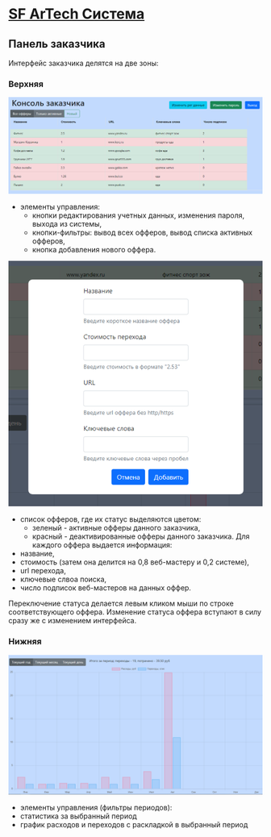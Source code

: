 # [SF ArTech Система](..README.md)

## Панель заказчика

Интерфейс заказчика делятся на две зоны:
### Верхняя

![верхняя часть интерфейса](/docs/img/offer1.png)

- элементы управления: 
    * кнопки редактирования учетных данных, изменения пароля, выхода из системы,
    * кнопки-фильтры: вывод всех офферов, вывод списка активных офферов,
    * кнопка добавления нового оффера.

![окно нового оффера](/docs/img/offer3.png)
- список офферов, где их статус выделяются цветом:
    * зеленый - активные офферы данного заказчика,
    * красный - деактивированные  офферы данного заказчика.
Для каждого оффера выдается информация: 
- название, 
- стоимость (затем она делится на 0,8 веб-мастеру и 0,2 системе),
- url перехода,
- ключевые слвоа поиска,
- число подписок веб-мастеров на данных оффер.

Переключение статуса делается левым кликом мыши по строке соответствующего оффера. Изменение статуса оффера вступают в силу сразу же с изменением интерфейса.

### Нижняя

![нижняя часть интерфейса](/docs/img/offer2.png)

- элементы управления (фильтры периодов):
- статистика за выбранный период
- график расходов и переходов с раскладкой в выбранный период
